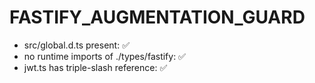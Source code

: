 # FASTIFY_AUGMENTATION_GUARD

- src/global.d.ts present: ✅
- no runtime imports of ./types/fastify: ✅
- jwt.ts has triple-slash reference: ✅